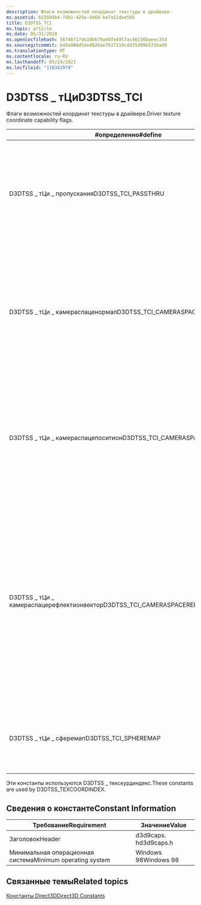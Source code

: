 ```yaml
---
description: Флаги возможностей координат текстуры в драйвере.
ms.assetid: b15509b4-7db1-429a-9468-be7a11dee505
title: D3DTSS_TCI
ms.topic: article
ms.date: 05/31/2018
ms.openlocfilehash: 58746f17eb18b679a4dfe4957ac46236baeec35d
ms.sourcegitcommit: b40a986d5ded926ae7617119cdd35d99b533bad9
ms.translationtype: MT
ms.contentlocale: ru-RU
ms.lasthandoff: 05/24/2021
ms.locfileid: "110342979"
---
```

# <a name="d3dtss_tci"></a><span data-ttu-id="6b464-103">D3DTSS \_ тЦи</span><span class="sxs-lookup"><span data-stu-id="6b464-103">D3DTSS\_TCI</span></span>

<span data-ttu-id="6b464-104">Флаги возможностей координат текстуры в драйвере.</span><span class="sxs-lookup"><span data-stu-id="6b464-104">Driver texture coordinate capability flags.</span></span>



| <span data-ttu-id="6b464-105">\#определенно</span><span class="sxs-lookup"><span data-stu-id="6b464-105">\#define</span></span>                                 | <span data-ttu-id="6b464-106">Значение</span><span class="sxs-lookup"><span data-stu-id="6b464-106">Value</span></span>       | <span data-ttu-id="6b464-107">Описание</span><span class="sxs-lookup"><span data-stu-id="6b464-107">Description</span></span>                                                                                                                                                                                                          |
|------------------------------------------|-------------|----------------------------------------------------------------------------------------------------------------------------------------------------------------------------------------------------------------------|
| <span data-ttu-id="6b464-108">D3DTSS \_ тЦи \_ пропускания</span><span class="sxs-lookup"><span data-stu-id="6b464-108">D3DTSS\_TCI\_PASSTHRU</span></span>                    | <span data-ttu-id="6b464-109">0x00000000</span><span class="sxs-lookup"><span data-stu-id="6b464-109">0x00000000L</span></span> | <span data-ttu-id="6b464-110">Используйте указанные координаты текстуры, содержащиеся в формате вершины.</span><span class="sxs-lookup"><span data-stu-id="6b464-110">Use the specified texture coordinates contained within the vertex format.</span></span> <span data-ttu-id="6b464-111">Это значение разрешается в ноль.</span><span class="sxs-lookup"><span data-stu-id="6b464-111">This value resolves to zero.</span></span>                                                                                                               |
| <span data-ttu-id="6b464-112">D3DTSS \_ тЦи \_ камераспаценормал</span><span class="sxs-lookup"><span data-stu-id="6b464-112">D3DTSS\_TCI\_CAMERASPACENORMAL</span></span>           | <span data-ttu-id="6b464-113">0x00010000L</span><span class="sxs-lookup"><span data-stu-id="6b464-113">0x00010000L</span></span> | <span data-ttu-id="6b464-114">Используйте нормальную вершину, преобразованную в пространство камеры, в качестве координат входной текстуры для преобразования текстур этого этапа.</span><span class="sxs-lookup"><span data-stu-id="6b464-114">Use the vertex normal, transformed to camera space, as the input texture coordinates for this stage's texture transformation.</span></span>                                                                                        |
| <span data-ttu-id="6b464-115">D3DTSS \_ тЦи \_ камераспацепоситион</span><span class="sxs-lookup"><span data-stu-id="6b464-115">D3DTSS\_TCI\_CAMERASPACEPOSITION</span></span>         | <span data-ttu-id="6b464-116">0x00020000L</span><span class="sxs-lookup"><span data-stu-id="6b464-116">0x00020000L</span></span> | <span data-ttu-id="6b464-117">Используйте расположение вершины, преобразованное в область камеры, в качестве координат входной текстуры для преобразования текстур этого этапа.</span><span class="sxs-lookup"><span data-stu-id="6b464-117">Use the vertex position, transformed to camera space, as the input texture coordinates for this stage's texture transformation.</span></span>                                                                                      |
| <span data-ttu-id="6b464-118">D3DTSS \_ тЦи \_ камераспацерефлектионвектор</span><span class="sxs-lookup"><span data-stu-id="6b464-118">D3DTSS\_TCI\_CAMERASPACEREFLECTIONVECTOR</span></span> | <span data-ttu-id="6b464-119">0x00030000L</span><span class="sxs-lookup"><span data-stu-id="6b464-119">0x00030000L</span></span> | <span data-ttu-id="6b464-120">Используйте Вектор отражения, преобразованный в пространство камеры, как входную координату текстуры для преобразования текстур этого этапа.</span><span class="sxs-lookup"><span data-stu-id="6b464-120">Use the reflection vector, transformed to camera space, as the input texture coordinate for this stage's texture transformation.</span></span> <span data-ttu-id="6b464-121">Вектор отражения вычисляются на основе расположения входной вершины и обычного вектора.</span><span class="sxs-lookup"><span data-stu-id="6b464-121">The reflection vector is computed from the input vertex position and normal vector.</span></span> |
| <span data-ttu-id="6b464-122">D3DTSS \_ тЦи \_ сферемап</span><span class="sxs-lookup"><span data-stu-id="6b464-122">D3DTSS\_TCI\_SPHEREMAP</span></span>                   | <span data-ttu-id="6b464-123">0x00040000L</span><span class="sxs-lookup"><span data-stu-id="6b464-123">0x00040000L</span></span> | <span data-ttu-id="6b464-124">Используйте указанные координаты текстуры для сопоставления сфер.</span><span class="sxs-lookup"><span data-stu-id="6b464-124">Use the specified texture coordinates for sphere mapping.</span></span>                                                                                                                                                            |



 

<span data-ttu-id="6b464-125">Эти константы используются D3DTSS \_ текскурдиндекс.</span><span class="sxs-lookup"><span data-stu-id="6b464-125">These constants are used by D3DTSS\_TEXCOORDINDEX.</span></span>

## <a name="constant-information"></a><span data-ttu-id="6b464-126">Сведения о константе</span><span class="sxs-lookup"><span data-stu-id="6b464-126">Constant Information</span></span>



|  <span data-ttu-id="6b464-127">Требование</span><span class="sxs-lookup"><span data-stu-id="6b464-127">Requirement</span></span>                        | <span data-ttu-id="6b464-128">Значение</span><span class="sxs-lookup"><span data-stu-id="6b464-128">Value</span></span>           |
|--------------------------|------------|
| <span data-ttu-id="6b464-129">Заголовок</span><span class="sxs-lookup"><span data-stu-id="6b464-129">Header</span></span>                   | <span data-ttu-id="6b464-130">d3d9caps. h</span><span class="sxs-lookup"><span data-stu-id="6b464-130">d3d9caps.h</span></span> |
| <span data-ttu-id="6b464-131">Минимальная операционная система</span><span class="sxs-lookup"><span data-stu-id="6b464-131">Minimum operating system</span></span> | <span data-ttu-id="6b464-132">Windows 98</span><span class="sxs-lookup"><span data-stu-id="6b464-132">Windows 98</span></span> |



 

## <a name="related-topics"></a><span data-ttu-id="6b464-133">Связанные темы</span><span class="sxs-lookup"><span data-stu-id="6b464-133">Related topics</span></span>

<dl> <dt>

[<span data-ttu-id="6b464-134">Константы Direct3D</span><span class="sxs-lookup"><span data-stu-id="6b464-134">Direct3D Constants</span></span>](dx9-graphics-reference-d3d-constants.md)
</dt> </dl>

 

 



